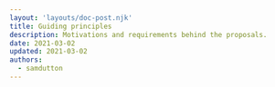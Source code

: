 ```yaml
---
layout: 'layouts/doc-post.njk'
title: Guiding principles
description: Motivations and requirements behind the proposals. 
date: 2021-03-02
updated: 2021-03-02
authors:
  - samdutton
---
```

